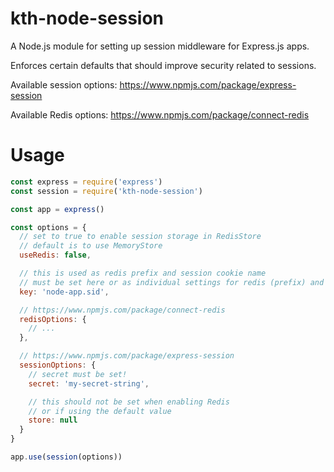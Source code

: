 # kth-node-session

A Node.js module for setting up session middleware for Express.js apps.

Enforces certain defaults that should improve security related to sessions.

Available session options: https://www.npmjs.com/package/express-session

Available Redis options: https://www.npmjs.com/package/connect-redis

# Usage

```javascript
const express = require('express')
const session = require('kth-node-session')

const app = express()

const options = {
  // set to true to enable session storage in RedisStore
  // default is to use MemoryStore
  useRedis: false,

  // this is used as redis prefix and session cookie name
  // must be set here or as individual settings for redis (prefix) and session (name)
  key: 'node-app.sid',

  // https://www.npmjs.com/package/connect-redis
  redisOptions: {
    // ...
  },

  // https://www.npmjs.com/package/express-session
  sessionOptions: {
    // secret must be set!
    secret: 'my-secret-string',

    // this should not be set when enabling Redis
    // or if using the default value
    store: null
  }
}

app.use(session(options))
```
